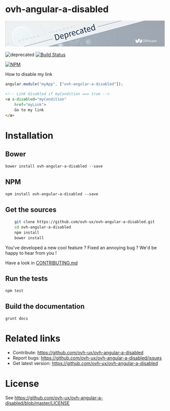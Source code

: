 # ovh-angular-a-disabled

![OVH component deprecated](githubBannerDeprecated.png)

![deprecated](https://img.shields.io/badge/status-deprecated-red.svg) [![Build Status](https://travis-ci.org/ovh-ux/ovh-angular-a-disabled.svg)](https://travis-ci.org/ovh-ux/ovh-angular-a-disabled)

[![NPM](https://nodei.co/npm/ovh-angular-a-disabled.png?downloads=true&downloadRank=true&stars=true)](https://nodei.co/npm/ovh-angular-a-disabled/)

How to disable my link

```javascript
angular.module("myApp", ["ovh-angular-a-disabled"]);
```

```html
<!-- Link disabled if myCondition === true -->
<a a-disabled="myCondition"
    href="myLink">
    Go to my link
</a>
```

# Installation

## Bower

    bower install ovh-angular-a-disabled --save

## NPM

    npm install ovh-angular-a-disabled --save

## Get the sources

```bash
    git clone https://github.com/ovh-ux/ovh-angular-a-disabled.git
    cd ovh-angular-a-disabled
    npm install
    bower install
```

You've developed a new cool feature ? Fixed an annoying bug ? We'd be happy
to hear from you !

Have a look in [CONTRIBUTING.md](https://github.com/ovh-ux/ovh-angular-a-disabled/blob/master/CONTRIBUTING.md)

## Run the tests

```
npm test
```

## Build the documentation

```
grunt docs
```

# Related links

 * Contribute: https://github.com/ovh-ux/ovh-angular-a-disabled
 * Report bugs: https://github.com/ovh-ux/ovh-angular-a-disabled/issues
 * Get latest version: https://github.com/ovh-ux/ovh-angular-a-disabled

# License

See https://github.com/ovh-ux/ovh-angular-a-disabled/blob/master/LICENSE
